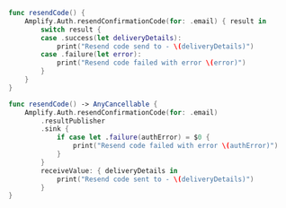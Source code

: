 <amplify-block-switcher>

<amplify-block name="Listener (iOS 11+)">

```swift
func resendCode() {
    Amplify.Auth.resendConfirmationCode(for: .email) { result in
        switch result {
        case .success(let deliveryDetails):
            print("Resend code send to - \(deliveryDetails)")
        case .failure(let error):
            print("Resend code failed with error \(error)")
        }
    }
}
```

</amplify-block>

<amplify-block name="Combine (iOS 13+)">

```swift
func resendCode() -> AnyCancellable {
    Amplify.Auth.resendConfirmationCode(for: .email)
        .resultPublisher
        .sink {
            if case let .failure(authError) = $0 {
                print("Resend code failed with error \(authError)")
            }
        }
        receiveValue: { deliveryDetails in
            print("Resend code sent to - \(deliveryDetails)")
        }
}
```

</amplify-block>

</amplify-block-switcher>
